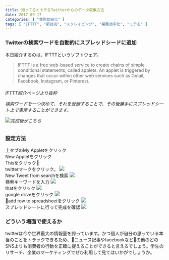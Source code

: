 ```yaml
---
title: 知ってるとモテるTwitterからのデータ収集方法
date: 2017-09-17
categories: [ "業務効率化" ]
tags: [ "IFTTT", "新技術", "スクレイピング", "業務効率化", "モテる" ]
---
```


### Twitterの検索ワードを自動的にスプレッドシードに追加

本日紹介するのは、IFTTTというソフトウェア。

>IFTTT is a free web-based service to create chains of simple conditional statements, called applets. An applet is triggered by changes that occur within other web services such as Gmail, Facebook, Instagram, or Pinterest.
<h6>IFTTT紹介ページより抜粋</h>


<br/>
<p>検索ワードを一つ決めて、それを登録することで、その後勝手にスプレッドシート上で表示することができます。</p>


<img src="~/matome/docs/images/h.png">完成後がこちら


### 設定方法

上タブのMy Appletをクリック
<br/>
New Appletをクリック
<br/>
Thisをクリック
<br/>
twitterマークをクリック。
<img src="~/matome/docs/images/a.png">
<br/>
New Tweet from searchを検索
<img src="~/matome/docs/images/b.png">
<br/>
検索キーワードを入力
<img src="~/matome/docs/images/c.png">
<br/>
thatをクリック
<img src="~/matome/docs/images/d.png">
<br/>
google driveをクリック
<img src="~/matome/docs/images/e.png">
<br/>
add row to spreadsheetをクリック
<img src="~/matome/docs/images/f.png">
<br/>
スプレッドシートに行って完成を確認
<img src="~/matome/docs/images/g.png">

### どういう場面で使えるか
twitterは今や世界最大の情報量を誇っています。かつ個人が自分の思っている本当のことをトラックできるため、ニュース記事やfacebookなどの他のどのSNSよりも消費者の行動を正確に捉えることができると言えるでしょう。学生のリサーチ、企業のマーケティングでぜひ利用して見てはいかがでしょうか。
<bn/>